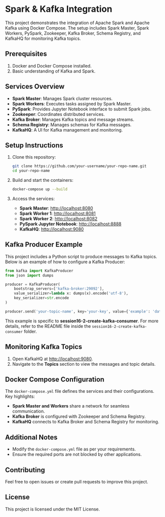 
# Spark & Kafka Integration

This project demonstrates the integration of Apache Spark and Apache Kafka using Docker Compose. The setup includes Spark Master, Spark Workers, PySpark, Zookeeper, Kafka Broker, Schema Registry, and KafkaHQ for monitoring Kafka topics.

## Prerequisites

1. Docker and Docker Compose installed.
2. Basic understanding of Kafka and Spark.

## Services Overview

- **Spark Master**: Manages Spark cluster resources.
- **Spark Workers**: Executes tasks assigned by Spark Master.
- **PySpark**: Provides Jupyter Notebook interface to submit Spark jobs.
- **Zookeeper**: Coordinates distributed services.
- **Kafka Broker**: Manages Kafka topics and message streams.
- **Schema Registry**: Manages schemas for Kafka messages.
- **KafkaHQ**: A UI for Kafka management and monitoring.

## Setup Instructions

1. Clone this repository:

   ```bash
   git clone https://github.com/your-username/your-repo-name.git
   cd your-repo-name
   ```

2. Build and start the containers:

   ```bash
   docker-compose up --build
   ```

3. Access the services:

   - **Spark Master**: [http://localhost:8080](http://localhost:8080)
   - **Spark Worker 1**: [http://localhost:8081](http://localhost:8081)
   - **Spark Worker 2**: [http://localhost:8082](http://localhost:8082)
   - **PySpark Jupyter Notebook**: [http://localhost:8888](http://localhost:8888)
   - **KafkaHQ**: [http://localhost:9080](http://localhost:9080)

## Kafka Producer Example

This project includes a Python script to produce messages to Kafka topics. Below is an example of how to configure a Kafka Producer:

```python
from kafka import KafkaProducer
from json import dumps

producer = KafkaProducer(
    bootstrap_servers=['kafka-broker:29092'],
    value_serializer=lambda x: dumps(x).encode('utf-8'),
    key_serializer=str.encode
)

producer.send('your-topic-name', key='your-key', value={'example': 'data'})
```

This example is specific to **session16-2-create-kafka-consumer**. For more details, refer to the README file inside the `session16-2-create-kafka-consumer` folder.

## Monitoring Kafka Topics

1. Open KafkaHQ at [http://localhost:9080](http://localhost:9080).
2. Navigate to the **Topics** section to view the messages and topic details.

## Docker Compose Configuration

The `docker-compose.yml` file defines the services and their configurations. Key highlights:

- **Spark Master and Workers** share a network for seamless communication.
- **Kafka Broker** is configured with Zookeeper and Schema Registry.
- **KafkaHQ** connects to Kafka Broker and Schema Registry for monitoring.

## Additional Notes

- Modify the `docker-compose.yml` file as per your requirements.
- Ensure the required ports are not blocked by other applications.

## Contributing

Feel free to open issues or create pull requests to improve this project.

## License

This project is licensed under the MIT License.
